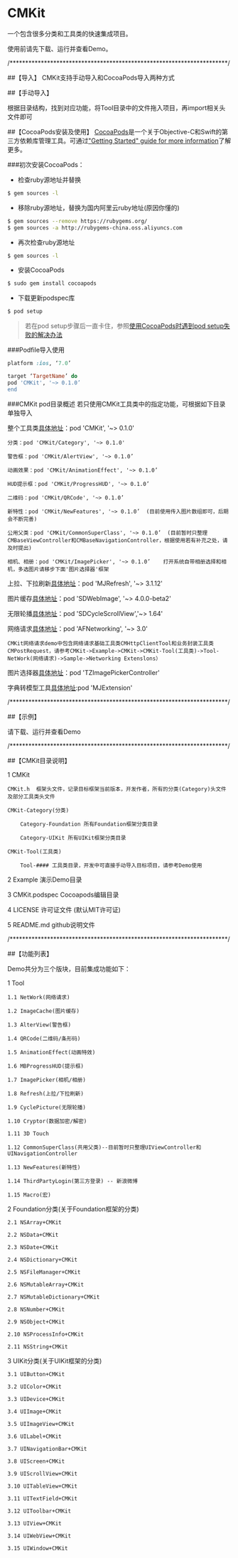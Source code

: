 # CMKit
一个包含很多分类和工具类的快速集成项目。

使用前请先下载、运行并查看Demo。

/**********************************************************************/

##【导入】
CMKit支持手动导入和CocoaPods导入两种方式

##【手动导入】

根据目录结构，找到对应功能，将Tool目录中的文件拖入项目，再import相关头文件即可

##【CocoaPods安装及使用】
[CocoaPods](http://cocoapods.org)是一个关于Objective-C和Swift的第三方依赖库管理工具。可通过["Getting Started" guide for more information](https://github.com/AFNetworking/AFNetworking/wiki/Getting-Started-with-AFNetworking)了解更多。

###初次安装CocoaPods：

- 检查ruby源地址并替换
```bash
$ gem sources -l
```
- 移除ruby源地址，替换为国内阿里云ruby地址(原因你懂的)
```bash
$ gem sources --remove https://rubygems.org/
$ gem sources -a http://rubygems-china.oss.aliyuncs.com
```
- 再次检查ruby源地址
```bash
$ gem sources -l
```

- 安装CocoaPods
```bash
$ sudo gem install cocoapods
```

- 下载更新podspec库
```bash
$ pod setup
```
> 若在pod setup步骤后一直卡住，参照[使用CocoaPods时遇到pod setup失败的解决办法](http://www.cocoachina.com/bbs/read.php?tid=193398)

###Podfile导入使用
```ruby
platform :ios, ‘7.0’

target ‘TargetName’ do
pod 'CMKit', '~> 0.1.0’
end
```

###CMKit pod目录概述
若只使用CMKit工具类中的指定功能，可根据如下目录单独导入

整个工具类[具体地址](https://github.com/ZuoLuFei/CMKit)：pod 'CMKit', '~> 0.1.0'

    分类：pod 'CMKit/Category', '~> 0.1.0'

    警告框：pod 'CMKit/AlertView', '~> 0.1.0’

    动画效果：pod 'CMKit/AnimationEffect', '~> 0.1.0’

    HUD提示框：pod 'CMKit/ProgressHUD', '~> 0.1.0’

    二维码：pod 'CMKit/QRCode', '~> 0.1.0’

    新特性：pod 'CMKit/NewFeatures', '~> 0.1.0’  (目前使用传入图片数组即可，后期会不断完善)

    公用父类：pod 'CMKit/CommonSuperClass', '~> 0.1.0’  (目前暂时只整理CMBaseViewController和CMBaseNavigationController，根据使用若有补充之处，请及时提出)

    相机、相册：pod 'CMKit/ImagePicker', '~> 0.1.0’    打开系统自带相册选择和相机，多选图片请移步下面'图片选择器'框架

上拉、下拉刷新[具体地址](https://github.com/CoderMJLee/MJRefresh)：pod 'MJRefresh', '~> 3.1.12'     

图片缓存[具体地址](https://github.com/rs/SDWebImage)：pod 'SDWebImage', '~> 4.0.0-beta2'    

无限轮播[具体地址](https://github.com/gsdios/SDCycleScrollView)：pod 'SDCycleScrollView','~> 1.64'    

网络请求[具体地址](https://github.com/AFNetworking/AFNetworking)：pod 'AFNetworking', '~> 3.0'

    CMKit网络请求demo中包含网络请求基础工具类CMHttpClientTool和业务封装工具类CMPostRequest，请参考CMKit->Example->CMKit->CMKit-Tool(工具类)->Tool-NetWork(网络请求)->Sample->Networking Extenslons） 

图片选择器[具体地址](https://github.com/banchichen/TZImagePickerController)：pod 'TZImagePickerController'

字典转模型工具[具体地址](https://github.com/CoderMJLee/MJExtension#Features):pod 'MJExtension'
    
/**********************************************************************/

##【示例】

请下载、运行并查看Demo


/**********************************************************************/

##【CMKit目录说明】

1 CMKit 

    CMKit.h  框架头文件，记录目标框架当前版本，开发作者，所有的分类(Category)头文件及部分工具类头文件
    
    CMKit-Category(分类)

        Category-Foundation 所有Foundation框架分类目录

        Category-UIKit 所有UIKit框架分类目录

    CMKit-Tool(工具类)

        Tool-#### 工具类目录，开发中可直接手动导入目标项目，请参考Demo使用

2 Example 演示Demo目录

3 CMKit.podspec Cocoapods编辑目录

4 LICENSE 许可证文件 (默认MIT许可证)

5 README.md github说明文件

/**********************************************************************/

##【功能列表】

Demo共分为三个版块，目前集成功能如下：

1 Tool

    1.1 NetWork(网络请求)

    1.2 ImageCache(图片缓存)

    1.3 AlterView(警告框)

    1.4 QRCode(二维码/条形码)

    1.5 AnimationEffect(动画特效)

    1.6 MBProgressHUD(提示框)

    1.7 ImagePicker(相机/相册)

    1.8 Refresh(上拉/下拉刷新)

    1.9 CyclePicture(无限轮播)

    1.10 Cryptor(数据加密/解密)

    1.11 3D Touch

    1.12 CommonSuperClass(共用父类)--目前暂时只整理UIViewController和UINavigationController

    1.13 NewFeatures(新特性)

    1.14 ThirdPartyLogin(第三方登录) -- 新浪微博

    1.15 Macro(宏)

2 Foundation分类(关于Foundation框架的分类)

    2.1 NSArray+CMKit

    2.2 NSData+CMKit

    2.3 NSDate+CMKit

    2.4 NSDictionary+CMKit

    2.5 NSFileManager+CMKit

    2.6 NSMutableArray+CMKit

    2.7 NSMutableDictionary+CMKit

    2.8 NSNumber+CMKit

    2.9 NSObject+CMKit

    2.10 NSProcessInfo+CMKit

    2.11 NSString+CMKit


3 UIKit分类(关于UIKit框架的分类)

    3.1 UIButton+CMKit

    3.2 UIColor+CMKit

    3.3 UIDevice+CMKit

    3.4 UIImage+CMKit

    3.5 UIImageView+CMKit

    3.6 UILabel+CMKit

    3.7 UINavigationBar+CMKit

    3.8 UIScreen+CMKit

    3.9 UIScrollView+CMKit

    3.10 UITableView+CMKit

    3.11 UITextField+CMKit

    3.12 UIToolbar+CMKit

    3.13 UIView+CMKit

    3.14 UIWebView+CMKit

    3.15 UIWindow+CMKit


